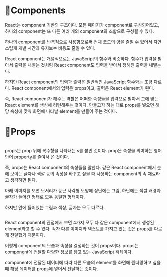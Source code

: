 <h1 id="🧩components">🧩Components</h1>
<p>React는 component 기반의 구조이다. 모든 페이지가 component로 구성되어있고, 하나의 component는 또 다른 여러 개의 component의 조합으로 구성될 수 있다.</p>
<p>하나의 component를 반복적으로 사용함으로써 전체 코드의 양을 줄일 수 있어서 자연스럽게 개발 시간과 유지보수 비용도 줄일 수 있다.</p>
<p>React component는 개념적으로는 JavaScript의 함수와 비슷하다. 함수가 입력을 받아서 출력을 내뱉는 것처럼 React component도 입력을 받아서 정해진 출력을 내뱉는다.</p>
<p>하지만 React component의 입력과 출력은 일반적인 JavaScript 함수와는 조금 다르다. React component에서의 입력은 props이고, 출력은 React element가 된다.</p>
<p>즉, React component가 해주는 역할은 어떠한 속성들을 입력으로 받아서 그에 맞는 React element를 생성해 리턴해주는 것이다. 만들고자 하는 대로 props를 넣으면 해당 속성에 맞춰 화면에 나타날 element를 만들어 주는 것이다.</p>
<h1 id="🧪props">🧪Props</h1>
<p><img alt="" src="https://velog.velcdn.com/images/hjoo830/post/db281fc0-c058-4995-ac92-5fcc17a73779/image.png" /></p>
<p>props는 prop 뒤에 복수형을 나타내는 s를 붙인 것이다. prop은 속성을 의미하는 영어 단어 property를 줄여서 쓴 것이다.</p>
<p>즉, props는 React component의 속성들을 말한다. 같은 React component에서 눈에 보이는 글자나 색깔 등의 속성을 바꾸고 싶을 때 사용하는 component의 속 재료라고 생각하면 된다.</p>
<p>아래 이미지를 보면 모서리가 둥근 사각형 모양에 상단에는 그림, 하단에는 색깔 배경과 글자가 들어간 형태로 모두 동일한 형태이다.</p>
<p>하지만 안에 들어있는 그림과 색상, 글자는 모두 다르다.</p>
<p><img alt="" src="https://velog.velcdn.com/images/hjoo830/post/a9dccb60-4035-490d-95d0-ff051e03cc98/image.png" /></p>
<p>React component의 관점에서 보면 4가지 모두 다 같은 component에서 생성된 element라고 할 수 있다. 각자 다른 이미지와 텍스트를 가지고 있는 것은 props를 다르게 전달했기 때문이다.</p>
<p>이렇게 component의 모습과 속성을 결정하는 것이 props이다. props는 component에 전달할 다양한 정보를 담고 있는 JavaScript 객체이다.</p>
<p>component에 전달된 데이터에 따라 다른 모습의 element를 화면에 렌더링하고 싶을 때 해당 데이터를 props에 넣어서 전달하는 것이다.</p>